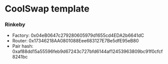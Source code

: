 # CoolSwap template

### Rinkeby

- Factory: 0x04eB0647c279280605979d1655cd4EDA2b6641dC
- Router: 0x17346218AA0801088Eee683127E7Be5dfE95eB80
- Pair hash: 0xaf88dd15a55596feb9d67243c727bfd6144af12453963809bc91f0cfcf8241bc
